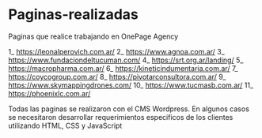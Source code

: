 # Paginas-realizadas
Paginas que realice trabajando en OnePage Agency


1_ https://leonalperovich.com.ar/
2_ https://www.agnoa.com.ar/
3_ https://www.fundaciondeltucuman.com/
4_ https://srt.org.ar/landing/
5_ https://macropharma.com.ar/
6_ https://kineticindumentaria.com.ar/
7_ https://coycogroup.com.ar/
8_ https://pivotarconsultora.com.ar/
9_ https://www.skymappingdrones.com/
10_ https://www.tucmasb.com.ar/
11_ https://phoenixlc.com.ar/


Todas las paginas se realizaron con el CMS Wordpress. En algunos casos se necesitaron desarrollar requerimientos especificos de los clientes utilizando HTML, CSS y JavaScript
